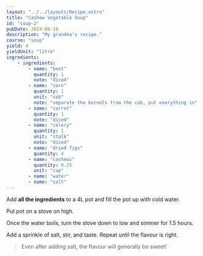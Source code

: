 ```yaml
---
layout: "../../layouts/Recipe.astro"
title: "Cashew Vegetable Soup"
id: "soup-2"
pubDate: 2024-09-19
description: "My grandma's recipe."
course: "soup"
yield: 4
yieldUnit: "litre"
ingredients:
    - ingredients:
        - name: "beet"
          quantity: 1
          note: "diced"
        - name: "corn"
          quantity: 1
          unit: "cob"
          note: "separate the kernels from the cob, put everything in"
        - name: "carrot"
          quantity: 1
          note: "diced"
        - name: "celery"
          quantity: 1
          unit: "stalk"
          note: "diced"
        - name: "dried figs"
          quantity: 4
        - name: "cashews"
          quantity: 0.25
          unit: "cup"
        - name: "water"
        - name: "salt"
---
```

Add **all the ingredients** to a 4L pot and fill the pot up with cold water.

Put pot on a stove on high.

Once the water boils, turn the stove down to low and simmer for 1.5 hours.

Add a sprinkle of salt, stir, and taste. Repeat until the flavour is right.
> Even after adding salt, the flavour will generally be sweet!